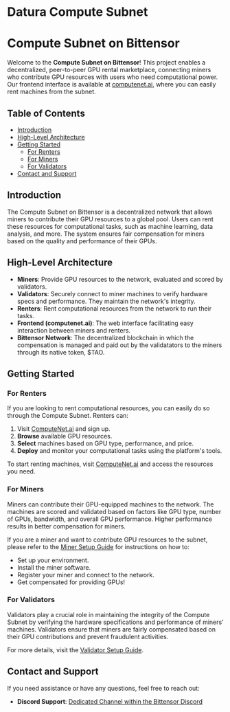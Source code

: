 # Datura Compute Subnet

# Compute Subnet on Bittensor

Welcome to the **Compute Subnet on Bittensor**! This project enables a decentralized, peer-to-peer GPU rental marketplace, connecting miners who contribute GPU resources with users who need computational power. Our frontend interface is available at [computenet.ai](https://computenet.ai), where you can easily rent machines from the subnet.

## Table of Contents

- [Introduction](#introduction)
- [High-Level Architecture](#high-level-architecture)
- [Getting Started](#getting-started)
  - [For Renters](#for-renters)
  - [For Miners](#for-miners)
  - [For Validators](#for-validators)
- [Contact and Support](#contact-and-support)

## Introduction

The Compute Subnet on Bittensor is a decentralized network that allows miners to contribute their GPU resources to a global pool. Users can rent these resources for computational tasks, such as machine learning, data analysis, and more. The system ensures fair compensation for miners based on the quality and performance of their GPUs.


## High-Level Architecture

- **Miners**: Provide GPU resources to the network, evaluated and scored by validators.
- **Validators**: Securely connect to miner machines to verify hardware specs and performance. They maintain the network's integrity.
- **Renters**: Rent computational resources from the network to run their tasks.
- **Frontend (computenet.ai)**: The web interface facilitating easy interaction between miners and renters.
- **Bittensor Network**: The decentralized blockchain in which the compensation is managed and paid out by the validatators to the miners through its native token, $TAO.

## Getting Started

### For Renters

If you are looking to rent computational resources, you can easily do so through the Compute Subnet. Renters can:

1. Visit [ComputeNet.ai](https://computenet.ai) and sign up.
2. **Browse** available GPU resources.
3. **Select** machines based on GPU type, performance, and price.
4. **Deploy** and monitor your computational tasks using the platform's tools.

To start renting machines, visit [ComputeNet.ai](https://computenet.ai) and access the resources you need.

### For Miners

Miners can contribute their GPU-equipped machines to the network. The machines are scored and validated based on factors like GPU type, number of GPUs, bandwidth, and overall GPU performance. Higher performance results in better compensation for miners.

If you are a miner and want to contribute GPU resources to the subnet, please refer to the [Miner Setup Guide](neurons/miners/README.md) for instructions on how to:

- Set up your environment.
- Install the miner software.
- Register your miner and connect to the network.
- Get compensated for providing GPUs!

### For Validators

Validators play a crucial role in maintaining the integrity of the Compute Subnet by verifying the hardware specifications and performance of miners’ machines. Validators ensure that miners are fairly compensated based on their GPU contributions and prevent fraudulent activities.

For more details, visit the [Validator Setup Guide](neurons/validators/README.md).


## Contact and Support

If you need assistance or have any questions, feel free to reach out:

- **Discord Support**: [Dedicated Channel within the Bittensor Discord](https://discord.com/channels/799672011265015819/1291754566957928469)
